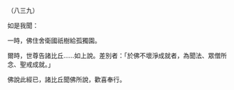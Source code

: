 （八三九）

如是我聞：

一時，佛住舍衛國祇樹給孤獨園。

爾時，世尊告諸比丘……如上說。差別者：「於佛不壞淨成就者，為聞法、眾僧所念、聖戒成就。」

佛說此經已，諸比丘聞佛所說，歡喜奉行。



